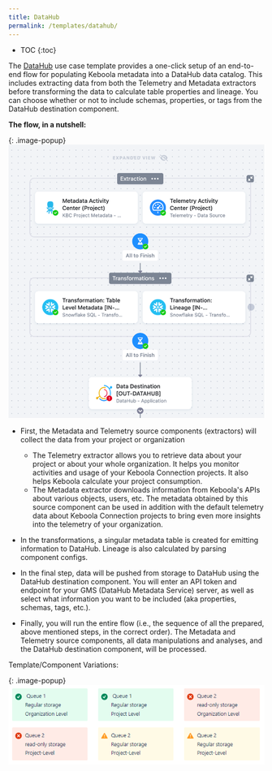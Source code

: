 ```yaml
---
title: DataHub
permalink: /templates/datahub/
---
```


* TOC
{:toc}

The [DataHub](https://datahub.io/) use case template provides a one-click setup of an end-to-end flow for populating Keboola metadata 
into a DataHub data catalog. This includes extracting data from both the Telemetry and Metadata extractors 
before transforming the data to calculate table properties and lineage. You can choose whether or not to include schemas, 
properties, or tags from the DataHub destination component.

**The flow, in a nutshell:**

{: .image-popup}
![DataHub Flow](/templates/datahub/datahub-flow.png)

- First, the Metadata and Telemetry source components (extractors) will collect the data from your project or organization
    - The Telemetry extractor allows you to retrieve data about your project or about your whole organization. It helps you monitor activities and usage of your Keboola Connection projects. It also helps Keboola calculate your project consumption.
    - The Metadata extractor downloads information from Keboola's APIs about various objects, users, etc. The metadata obtained by this source component can be used in addition with the default telemetry data about Keboola Connection projects to bring even more insights into the telemetry of your organization.

- In the transformations,  a singular metadata table is created for emitting information to DataHub. Lineage is also calculated by parsing component configs. 

- In the final step, data will be pushed from storage to DataHub using the DataHub destination component. You will enter an API token and endpoint for your GMS (DataHub Metadata Service) server, as well as select what information you want to be included (aka properties, schemas, tags, etc.).

- Finally, you will run the entire flow (i.e., the sequence of all the prepared, above mentioned steps, in the correct order). The Metadata and Telemetry source components, all data manipulations and analyses, and the DataHub destination component, will be processed.

Template/Component Variations:

{: .image-popup}
![Variations](/templates/datahub/datahub-variations.png)
